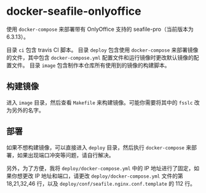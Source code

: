 # docker-seafile-onlyoffice

使用 `docker-compose` 来部署带有 OnlyOffice 支持的 seafile-pro（当前版本为 6.3.13）。

目录 `ci` 包含 travis CI 脚本。
目录 `deploy` 包含使用 `docker-compose` 来部署镜像的文件，其中包含 `docker-compose.yml` 配置文件和运行镜像时更改默认镜像的配置文件。
目录 `image` 包含制作本仓库所有使用到的镜像的构建脚本。

## 构建镜像

进入 `image` 目录，然后查看 `Makefile` 来构建镜像。可能你需要将其中的 `fsslc` 改为另外的名字。

## 部署

如果不想构建镜像，可以直接进入 `deploy` 目录，然后执行 `docker-compose` 来部署，如果出现端口冲突等问题，请自行解决。

另外，为了方便，我将 `deploy/docker-compose.yml` 中的 IP 地址进行了固定，如果你想更改 IP 地址和端口，请更改 `deploy/docker-compose.yml` 文件的第 18,21,32,46 行，以及 `deploy/conf/seafile.nginx.conf.template` 的 112 行。
